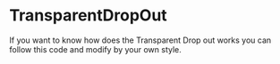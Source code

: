 # TransparentDropOut
If you want to know how does the Transparent Drop out works you can follow this code and modify by your own style.
